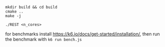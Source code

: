 ```
mkdir build && cd build
cmake ..
make -j

./REST <n_cores>
```

for benchmarks install https://k6.io/docs/get-started/installation/, then run the benchmark with `k6 run bench.js`


